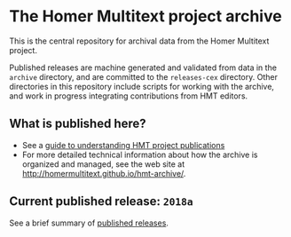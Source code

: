 # The Homer Multitext project archive

This is the central repository for archival data from the Homer Multitext project.

Published releases are machine generated and validated from data in the `archive` directory, and are committed to the `releases-cex` directory.  Other directories in this repository include scripts for working with the archive, and work in progress integrating contributions from HMT editors.


## What is published here?

-   See a [guide to understanding HMT project publications](overview.md)
-   For more detailed technical information about how the archive is organized and managed, see the web site at <http://homermultitext.github.io/hmt-archive/>.


## Current published release: `2018a`

See a brief summary of [published releases](releases-cex/README.md).
